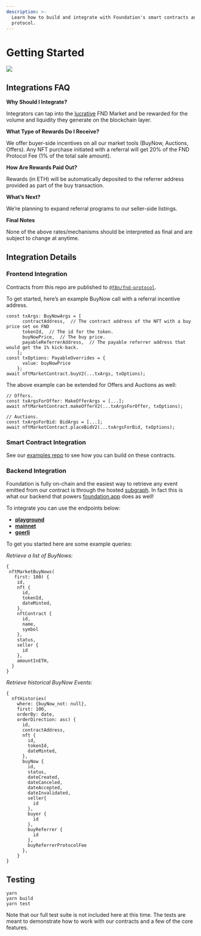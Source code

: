 ```yaml
---
description: >-
  Learn how to build and integrate with Foundation's smart contracts and
  protocol.
---
```


# Getting Started

![](https://user-images.githubusercontent.com/14855515/171161481-4d745b25-b947-4df4-a801-179637d5ebe6.png)

## Integrations FAQ

**Why Should I Integrate?**

Integrators can tap into the [lucrative](https://dune.xyz/foundation/foundation) FND Market and be rewarded for the volume and liquidity they generate on the blockchain layer.

**What Type of Rewards Do I Receive?**

We offer buyer-side incentives on all our market tools (BuyNow, Auctions, Offers). Any NFT purchase initiated with a referral will get 20% of the FND Protocol Fee (1% of the total sale amount).

**How Are Rewards Paid Out?**

Rewards (in ETH) will be automatically deposited to the referrer address provided as part of the buy transaction.

**What’s Next?**

We’re planning to expand referral programs to our seller-side listings.

**Final Notes**

None of the above rates/mechanisms should be interpreted as final and are subject to change at anytime.

## Integration Details

### Frontend Integration

Contracts from this repo are published to [`@f8n/fnd-protocol`](https://www.npmjs.com/package/@f8n/fnd-protocol).

To get started, here’s an example BuyNow call with a referral incentive address.

```
const txArgs: BuyNowArgs = [
      contractAddress,  // The contract address of the NFT with a buy price set on FND
      tokenId,  // The id for the token.
      buyNowPrice,  // The buy price.
      payableReferrerAddress,  // The payable referrer address that would get the 1% kick-back.
    ];
const txOptions: PayableOverrides = {
      value: buyNowPrice
    };
await nftMarketContract.buyV2(...txArgs, txOptions);
```

The above example can be extended for Offers and Auctions as well:

```
// Offers.
const txArgsForOffer: MakeOfferArgs = [...];
await nftMarketContract.makeOfferV2(...txArgsForOffer, txOptions);

// Auctions.
const txArgsForBid: BidArgs = [...];
await nftMarketContract.placeBidV2(...txArgsForBid, txOptions);
```

### Smart Contract Integration

See our [examples repo](https://github.com/f8n/fnd-protocol-examples) to see how you can build on these contracts.

### Backend Integration

Foundation is fully on-chain and the easiest way to retrieve any event emitted from our contract is through the hosted [subgraph](https://thegraph.com/hosted-service/subgraph/f8n/fnd). In fact this is what our backend that powers [foundation.app](https://github.com/f8n/fnd-protocol/blob/main/foundation.app) does as well!

To integrate you can use the endpoints below:

* ****[**playground**](https://thegraph.com/hosted-service/subgraph/f8n/fnd)****
* ****[**mainnet**](https://api.thegraph.com/subgraphs/name/f8n/fnd)****
* ****[**goerli**](https://api.thegraph.com/subgraphs/name/f8n/fnd-goerli)****

To get you started here are some example queries:

_Retrieve a list of BuyNows:_

```
{
 nftMarketBuyNows(
   first: 100) {
    id,
    nft {
      id,
      tokenId,
      dateMinted,
    },
    nftContract {
      id,
      name,
      symbol
    },
    status,
    seller {
      id
    },
    amountInETH,
  }
}
```

_Retrieve historical BuyNow Events:_

```
{
  nftHistories(
    where: {buyNow_not: null},
    first: 100,
    orderBy: date,
    orderDirection: asc) {
      id,
      contractAddress,
      nft {
        id,
        tokenId,
        dateMinted,
      },
      buyNow {
        id,
        status,
        dateCreated,
        dateCanceled,
        dateAccepted,
        dateInvalidated,
        seller{
          id
        },
        buyer {
          id
        },
        buyReferrer {
          id
        },
        buyReferrerProtocolFee
      },
    }
}
```

## Testing

```
yarn
yarn build
yarn test
```

Note that our full test suite is not included here at this time. The tests are meant to demonstrate how to work with our contracts and a few of the core features.

